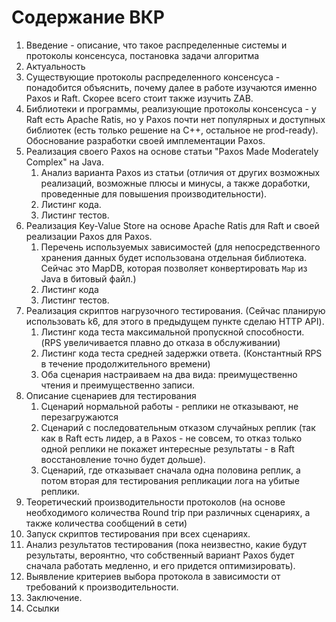 # Содержание ВКР

1. Введение - описание, что такое распределенные системы и протоколы консенсуса, постановка задачи алгоритма
2. Актуальность
3. Существующие протоколы распределенного консенсуса - понадобится объяснить, почему далее в работе изучаются именно Paxos и Raft. Скорее всего стоит также изучить ZAB.
4. Библиотеки и программы, реализующие протоколы консенсуса - у Raft есть Apache Ratis, но у Paxos почти нет популярных и доступных библиотек (есть только решение на C++, остальное не prod-ready). Обоснование разработки своей имплементации Paxos.
5. Реализация своего Paxos на основе статьи "Paxos Made Moderately Complex" на Java.
    1. Анализ варианта Paxos из статьи (отличия от других возможных реализаций, возможные плюсы и минусы, а также доработки, проведенные для повышения производительности).
    2. Листинг кода.
    3. Листинг тестов.
6. Реализация Key-Value Store на основе Apache Ratis для Raft и своей реализации Paxos для Paxos.
    1. Перечень используемых зависимостей (для непосредственного хранения данных будет использована отдельная библиотека. Сейчас это MapDB, которая позволяет конвертировать `Map` из Java в битовый файл.)
    2. Листинг кода
    3. Листинг тестов.
7. Реализация скриптов нагрузочного тестирования. (Сейчас планирую использовать k6, для этого в предыдущем пункте сделаю HTTP API).
    1. Листинг кода теста максимальной пропускной способности. (RPS увеличивается плавно до отказа в обслуживании)
    2. Листинг кода теста средней задержки ответа. (Константный RPS в течение продолжительного времени)
    3. Оба сценария настраиваем на два вида: преимущественно чтения и преимущественно записи.
8. Описание сценариев для тестирования
    1. Сценарий нормальной работы - реплики не отказывают, не перезагружаются
    2. Сценарий с последовательным отказом случайных реплик (так как в Raft есть лидер, а в Paxos - не совсем, то отказ только одной реплики не покажет интересные результаты - в Raft восстановление точно будет дольше).
    3. Сценарий, где отказывает сначала одна половина реплик, а потом вторая для тестирования репликации лога на убитые реплики.
9. Теоретический производительности протоколов (на основе необходимого количества Round trip при различных сценариях, а также количества сообщений в сети)
10. Запуск скриптов тестирования при всех сценариях.
11. Анализ результатов тестирования (пока неизвестно, какие будут результаты, вероянтно, что собственный вариант Paxos будет сначала работать медленно, и его придется оптимизировать).
12. Выявление критериев выбора протокола в зависимости от требований к производительности.
13. Заключение.
14. Ссылки